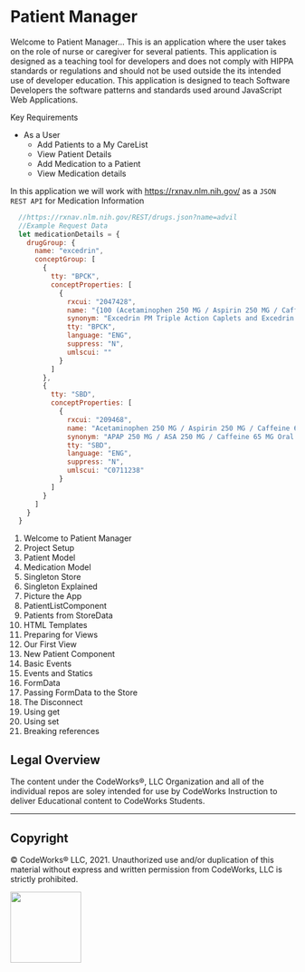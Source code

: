 Patient Manager
===============

Welcome to Patient Manager... This is an application where the user takes on the role of nurse or caregiver for several patients. This application is designed as a teaching tool for developers and does not comply with HIPPA standards or regulations and should not be used outside the its intended use of developer education. This application is designed to teach Software Developers the software patterns and standards used around JavaScript Web Applications.

Key Requirements
- As a User
  - Add Patients to a My CareList
  - View Patient Details
  - Add Medication to a Patient
  - View Medication details

In this application we will work with https://rxnav.nlm.nih.gov/ as a `JSON REST API` for Medication Information

```javascript
  //https://rxnav.nlm.nih.gov/REST/drugs.json?name=advil
  //Example Request Data
  let medicationDetails = {
    drugGroup: {
      name: "excedrin",
      conceptGroup: [
        {
          tty: "BPCK",
          conceptProperties: [
            {
              rxcui: "2047428",
              name: "{100 (Acetaminophen 250 MG / Aspirin 250 MG / Caffeine 65 MG Oral Tablet [Excedrin]) / 24 (Acetaminophen 250 MG / Aspirin 250 MG / Diphenhydramine Citrate 38 MG Oral Tablet [Excedrin PM Triple Action]) } Pack [Excedrin PM Triple Action Caplets and Excedrin Extra Strength Pain Reliever]",
              synonym: "Excedrin PM Triple Action Caplets and Excedrin Extra Strength Pain Reliever Kit",
              tty: "BPCK",
              language: "ENG",
              suppress: "N",
              umlscui: ""
            }
          ]
        },
        {
          tty: "SBD",
          conceptProperties: [
            {
              rxcui: "209468",
              name: "Acetaminophen 250 MG / Aspirin 250 MG / Caffeine 65 MG Oral Tablet [Excedrin]",
              synonym: "APAP 250 MG / ASA 250 MG / Caffeine 65 MG Oral Tablet [Excedrin]",
              tty: "SBD",
              language: "ENG",
              suppress: "N",
              umlscui: "C0711238"
            }
          ]
        }
      ]
    }
  }
```




01. Welcome to Patient Manager
02. Project Setup
03. Patient Model
04. Medication Model
05. Singleton Store
06. Singleton Explained
07. Picture the App
08. PatientListComponent
09. Patients from StoreData
10. HTML Templates
11. Preparing for Views
12. Our First View
13. New Patient Component
14. Basic Events
15. Events and Statics
16. FormData
17. Passing FormData to the Store
18. The Disconnect
19. Using get
20. Using set
21. Breaking references


## Legal Overview

The content under the CodeWorks®, LLC Organization and all of the individual repos are soley intended for use by CodeWorks Instruction to deliver Educational content to CodeWorks Students.

---

## Copyright

© CodeWorks® LLC, 2021. Unauthorized use and/or duplication of this material without express and written permission from CodeWorks, LLC is strictly prohibited.


<img src="
https://bcw.blob.core.windows.net/public/img/7815839041305055" width="125">
